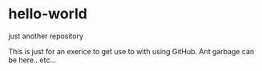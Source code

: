 # hello-world
just another repository

This is just for an exerice to get use to with using GitHub. Ant garbage can be here.. etc...

